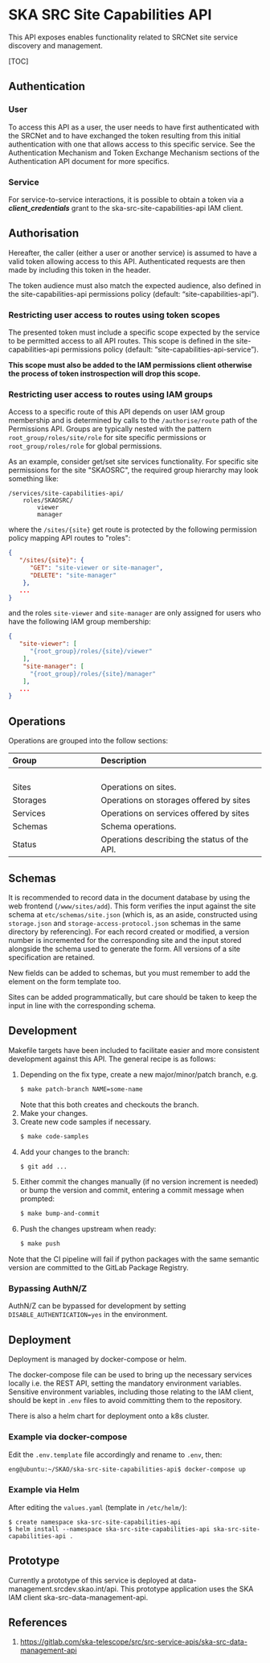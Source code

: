 # SKA SRC Site Capabilities API

This API exposes enables functionality related to SRCNet site service discovery and management.

[TOC]

## Authentication

### User

To access this API as a user, the user needs to have first authenticated with the SRCNet and to have exchanged the token 
resulting from this initial authentication with one that allows access to this specific service. See the Authentication 
Mechanism and Token Exchange Mechanism sections of the Authentication API document for more specifics.

### Service

For service-to-service interactions, it is possible to obtain a token via a ***client_credentials*** grant to the 
ska-src-site-capabilities-api IAM client.

## Authorisation

Hereafter, the caller (either a user or another service) is assumed to have a valid token allowing access to this API. 
Authenticated requests are then made by including this token in the header.

The token audience must also match the expected audience, also defined in the site-capabilities-api permissions policy 
(default: “site-capabilities-api”).

### Restricting user access to routes using token scopes

The presented token must include a specific scope expected by the service to be permitted access to all API routes. This 
scope is defined in the site-capabilities-api permissions policy (default: “site-capabilities-api-service”). 

**This scope must also be added to the IAM permissions client otherwise the process of token instrospection will drop 
this scope.**

### Restricting user access to routes using IAM groups

Access to a specific route of this API depends on user IAM group membership and is determined by calls to the 
`/authorise/route` path of the Permissions API. Groups are typically nested with the pattern 
`root_group/roles/site/role` for site specific permissions or `root_group/roles/role` for global permissions.

As an example, consider get/set site services functionality. For specific site permissions for the site "SKAOSRC", the 
required group hierarchy may look something like:

```
/services/site-capabilities-api/
    roles/SKAOSRC/
        viewer
        manager
```

where the `/sites/{site}` get route is protected by the following permission policy mapping API routes to "roles":

```json
{
   "/sites/{site}": {
      "GET": "site-viewer or site-manager",
      "DELETE": "site-manager"
    },
   ...
}
```

and the roles `site-viewer` and `site-manager` are only assigned for users who have the following IAM group membership:

```json
{
   "site-viewer": [
      "{root_group}/roles/{site}/viewer"
    ],
    "site-manager": [
      "{root_group}/roles/{site}/manager"
    ],
   ...
}
```

## Operations

Operations are grouped into the follow sections:

| <div style="width:160px">Group</div> | Description                                   |
|:-------------------------------------|:----------------------------------------------|
| <br/>                                |                                               |
| Sites                                | Operations on sites.                          |
| Storages                             | Operations on storages offered by sites       |
| Services                             | Operations on services offered by sites       |
| Schemas                              | Schema operations.                            |
| Status                               | Operations describing the status of the API.  |

## Schemas

It is recommended to record data in the document database by using the web frontend (`/www/sites/add`). This form 
verifies the input against the site schema at `etc/schemas/site.json` (which is, as an aside, constructed using 
`storage.json` and `storage-access-protocol.json` schemas in the same directory by referencing). For each record created 
or modified, a version number is incremented for the corresponding site and the input stored alongside the schema used 
to generate the form. All versions of a site specification are retained.

New fields can be added to schemas, but you must remember to add the element on the form template too.

Sites can be added programmatically, but care should be taken to keep the input in line with the corresponding schema.

## Development

Makefile targets have been included to facilitate easier and more consistent development against this API. The general 
recipe is as follows:

1. Depending on the fix type, create a new major/minor/patch branch, e.g. 
    ```bash
    $ make patch-branch NAME=some-name
    ```
    Note that this both creates and checkouts the branch.
2. Make your changes.
3. Create new code samples if necessary.
   ```bash
   $ make code-samples
   ```
3. Add your changes to the branch:
    ```bash
   $ git add ...
    ```
4. Either commit the changes manually (if no version increment is needed) or bump the version and commit, entering a 
   commit message when prompted:
    ```bash
   $ make bump-and-commit
    ```
5. Push the changes upstream when ready:
    ```bash
   $ make push
    ```

Note that the CI pipeline will fail if python packages with the same semantic version are committed to the GitLab 
Package Registry.

### Bypassing AuthN/Z

AuthN/Z can be bypassed for development by setting `DISABLE_AUTHENTICATION=yes` in the environment.

## Deployment

Deployment is managed by docker-compose or helm.

The docker-compose file can be used to bring up the necessary services locally i.e. the REST API, setting the mandatory
environment variables. Sensitive environment variables, including those relating to the IAM client, should be kept in
`.env` files to avoid committing them to the repository.

There is also a helm chart for deployment onto a k8s cluster.

### Example via docker-compose

Edit the `.env.template` file accordingly and rename to `.env`, then:

```bash
eng@ubuntu:~/SKAO/ska-src-site-capabilities-api$ docker-compose up
```

### Example via Helm

After editing the `values.yaml` (template in `/etc/helm/`):

```
$ create namespace ska-src-site-capabilities-api
$ helm install --namespace ska-src-site-capabilities-api ska-src-site-capabilities-api .
```

## Prototype

Currently a prototype of this service is deployed at data-management.srcdev.skao.int/api. This prototype application uses the SKA IAM client ska-src-data-management-api.

## References

1. https://gitlab.com/ska-telescope/src/src-service-apis/ska-src-data-management-api
